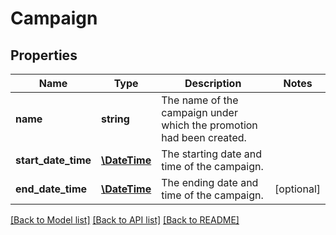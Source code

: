 # Campaign

## Properties
Name | Type | Description | Notes
------------ | ------------- | ------------- | -------------
**name** | **string** | The name of the campaign under which the promotion had been created. | 
**start_date_time** | [**\DateTime**](\DateTime.md) | The starting date and time of the campaign. | 
**end_date_time** | [**\DateTime**](\DateTime.md) | The ending date and time of the campaign. | [optional] 

[[Back to Model list]](../README.md#documentation-for-models) [[Back to API list]](../README.md#documentation-for-api-endpoints) [[Back to README]](../README.md)


